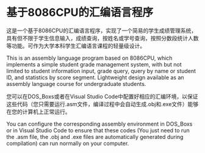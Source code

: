 # 基于8086CPU的汇编语言程序
这是一个基于8086CPU的汇编语言程序，实现了一个简易的学生成绩管理系统，具有但不限于学生信息输入，成绩查询，按姓名或学号查询，按照分数段统计人数等功能。可作为大学本科学生汇编语言课程的轻量级设计。

This is an assembly language program based on 8086CPU, which implements a simple student grade management system, with but not limited to student information input, grade query, query by name or student ID, and statistics by score segment. Lightweight design available as an assembly language course for undergraduate students.

您可以在DOS_Boxs或者在Visual Studio Code中配置好相应的汇编环境，以保证这些代码（您只需要运行.asm文件，编译过程中会自动生成.obj和.exe文件）能够在您的计算机上正常运行。

You can configure the corresponding assembly environment in DOS_Boxs or in Visual Studio Code to ensure that these codes (You just need to run the .asm file, the .obj and .exe files are automatically generated during compilation) can run normally on your computer.
